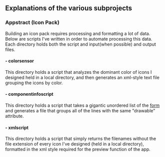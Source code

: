 ## Explanations of the various subprojects
### Appstract (Icon Pack)
Building an icon pack requires processing and formatting a lot of data. Below are scripts I've written in order to automate processing this data. Each directory holds both the script and input(when possible) and output files.
#### - colorsensor
This directory holds a script that analyzes the dominant color of icons I designed held in a local directory, and then generates an xml-style text file grouping the icons by color.
#### - componentinfoscript
This directory holds a script that takes a gigantic unordered list of the [form](https://raw.githubusercontent.com/Delta-Icons/android/master/app/src/main/res/xml/appfilter.xml) and generates a file that groups all of the lines with the same "drawable" attribute.
#### - xmlscript
This directory holds a script that simply returns the filenames without the file extension of every icon I've designed (held in a local directory), formatted in the xml style required for the preview function of the app.

